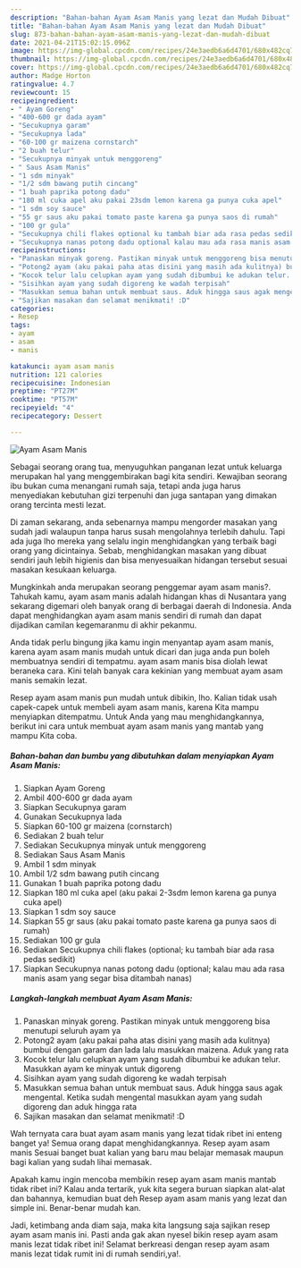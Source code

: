 ```yaml
---
description: "Bahan-bahan Ayam Asam Manis yang lezat dan Mudah Dibuat"
title: "Bahan-bahan Ayam Asam Manis yang lezat dan Mudah Dibuat"
slug: 873-bahan-bahan-ayam-asam-manis-yang-lezat-dan-mudah-dibuat
date: 2021-04-21T15:02:15.096Z
image: https://img-global.cpcdn.com/recipes/24e3aedb6a6d4701/680x482cq70/ayam-asam-manis-foto-resep-utama.jpg
thumbnail: https://img-global.cpcdn.com/recipes/24e3aedb6a6d4701/680x482cq70/ayam-asam-manis-foto-resep-utama.jpg
cover: https://img-global.cpcdn.com/recipes/24e3aedb6a6d4701/680x482cq70/ayam-asam-manis-foto-resep-utama.jpg
author: Madge Horton
ratingvalue: 4.7
reviewcount: 15
recipeingredient:
- " Ayam Goreng"
- "400-600 gr dada ayam"
- "Secukupnya garam"
- "Secukupnya lada"
- "60-100 gr maizena cornstarch"
- "2 buah telur"
- "Secukupnya minyak untuk menggoreng"
- " Saus Asam Manis"
- "1 sdm minyak"
- "1/2 sdm bawang putih cincang"
- "1 buah paprika potong dadu"
- "180 ml cuka apel aku pakai 23sdm lemon karena ga punya cuka apel"
- "1 sdm soy sauce"
- "55 gr saus aku pakai tomato paste karena ga punya saos di rumah"
- "100 gr gula"
- "Secukupnya chili flakes optional ku tambah biar ada rasa pedas sedikit"
- "Secukupnya nanas potong dadu optional kalau mau ada rasa manis asam yang segar bisa ditambah nanas"
recipeinstructions:
- "Panaskan minyak goreng. Pastikan minyak untuk menggoreng bisa menutupi seluruh ayam ya"
- "Potong2 ayam (aku pakai paha atas disini yang masih ada kulitnya) bumbui dengan garam dan lada lalu masukkan maizena. Aduk yang rata"
- "Kocok telur lalu celupkan ayam yang sudah dibumbui ke adukan telur. Masukkan ayam ke minyak untuk digoreng"
- "Sisihkan ayam yang sudah digoreng ke wadah terpisah"
- "Masukkan semua bahan untuk membuat saus. Aduk hingga saus agak mengental. Ketika sudah mengental masukkan ayam yang sudah digoreng dan aduk hingga rata"
- "Sajikan masakan dan selamat menikmati! :D"
categories:
- Resep
tags:
- ayam
- asam
- manis

katakunci: ayam asam manis 
nutrition: 121 calories
recipecuisine: Indonesian
preptime: "PT27M"
cooktime: "PT57M"
recipeyield: "4"
recipecategory: Dessert

---
```



![Ayam Asam Manis](https://img-global.cpcdn.com/recipes/24e3aedb6a6d4701/680x482cq70/ayam-asam-manis-foto-resep-utama.jpg)

Sebagai seorang orang tua, menyuguhkan panganan lezat untuk keluarga merupakan hal yang menggembirakan bagi kita sendiri. Kewajiban seorang ibu bukan cuma menangani rumah saja, tetapi anda juga harus menyediakan kebutuhan gizi terpenuhi dan juga santapan yang dimakan orang tercinta mesti lezat.

Di zaman  sekarang, anda sebenarnya mampu mengorder masakan yang sudah jadi walaupun tanpa harus susah mengolahnya terlebih dahulu. Tapi ada juga lho mereka yang selalu ingin menghidangkan yang terbaik bagi orang yang dicintainya. Sebab, menghidangkan masakan yang dibuat sendiri jauh lebih higienis dan bisa menyesuaikan hidangan tersebut sesuai masakan kesukaan keluarga. 



Mungkinkah anda merupakan seorang penggemar ayam asam manis?. Tahukah kamu, ayam asam manis adalah hidangan khas di Nusantara yang sekarang digemari oleh banyak orang di berbagai daerah di Indonesia. Anda dapat menghidangkan ayam asam manis sendiri di rumah dan dapat dijadikan camilan kegemaranmu di akhir pekanmu.

Anda tidak perlu bingung jika kamu ingin menyantap ayam asam manis, karena ayam asam manis mudah untuk dicari dan juga anda pun boleh membuatnya sendiri di tempatmu. ayam asam manis bisa diolah lewat beraneka cara. Kini telah banyak cara kekinian yang membuat ayam asam manis semakin lezat.

Resep ayam asam manis pun mudah untuk dibikin, lho. Kalian tidak usah capek-capek untuk membeli ayam asam manis, karena Kita mampu menyiapkan ditempatmu. Untuk Anda yang mau menghidangkannya, berikut ini cara untuk membuat ayam asam manis yang mantab yang mampu Kita coba.

<!--inarticleads1-->

##### Bahan-bahan dan bumbu yang dibutuhkan dalam menyiapkan Ayam Asam Manis:

1. Siapkan  Ayam Goreng
1. Ambil 400-600 gr dada ayam
1. Siapkan Secukupnya garam
1. Gunakan Secukupnya lada
1. Siapkan 60-100 gr maizena (cornstarch)
1. Sediakan 2 buah telur
1. Sediakan Secukupnya minyak untuk menggoreng
1. Sediakan  Saus Asam Manis
1. Ambil 1 sdm minyak
1. Ambil 1/2 sdm bawang putih cincang
1. Gunakan 1 buah paprika potong dadu
1. Siapkan 180 ml cuka apel (aku pakai 2-3sdm lemon karena ga punya cuka apel)
1. Siapkan 1 sdm soy sauce
1. Siapkan 55 gr saus (aku pakai tomato paste karena ga punya saos di rumah)
1. Sediakan 100 gr gula
1. Sediakan Secukupnya chili flakes (optional; ku tambah biar ada rasa pedas sedikit)
1. Siapkan Secukupnya nanas potong dadu (optional; kalau mau ada rasa manis asam yang segar bisa ditambah nanas)




<!--inarticleads2-->

##### Langkah-langkah membuat Ayam Asam Manis:

1. Panaskan minyak goreng. Pastikan minyak untuk menggoreng bisa menutupi seluruh ayam ya
1. Potong2 ayam (aku pakai paha atas disini yang masih ada kulitnya) bumbui dengan garam dan lada lalu masukkan maizena. Aduk yang rata
1. Kocok telur lalu celupkan ayam yang sudah dibumbui ke adukan telur. Masukkan ayam ke minyak untuk digoreng
1. Sisihkan ayam yang sudah digoreng ke wadah terpisah
1. Masukkan semua bahan untuk membuat saus. Aduk hingga saus agak mengental. Ketika sudah mengental masukkan ayam yang sudah digoreng dan aduk hingga rata
1. Sajikan masakan dan selamat menikmati! :D




Wah ternyata cara buat ayam asam manis yang lezat tidak ribet ini enteng banget ya! Semua orang dapat menghidangkannya. Resep ayam asam manis Sesuai banget buat kalian yang baru mau belajar memasak maupun bagi kalian yang sudah lihai memasak.

Apakah kamu ingin mencoba membikin resep ayam asam manis mantab tidak ribet ini? Kalau anda tertarik, yuk kita segera buruan siapkan alat-alat dan bahannya, kemudian buat deh Resep ayam asam manis yang lezat dan simple ini. Benar-benar mudah kan. 

Jadi, ketimbang anda diam saja, maka kita langsung saja sajikan resep ayam asam manis ini. Pasti anda gak akan nyesel bikin resep ayam asam manis lezat tidak ribet ini! Selamat berkreasi dengan resep ayam asam manis lezat tidak rumit ini di rumah sendiri,ya!.

